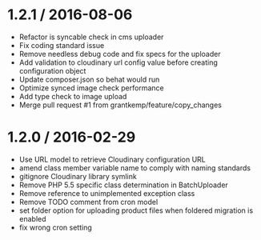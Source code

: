 
1.2.1 / 2016-08-06
==================

  * Refactor is syncable check in cms uploader
  * Fix coding standard issue
  * Remove needless debug code and fix specs for the uploader
  * Add validation to cloudinary url config value before creating configuration object
  * Update composer.json so behat would run
  * Optimize synced image check performance
  * Add type check to image upload
  * Merge pull request #1 from grantkemp/feature/copy_changes

1.2.0 / 2016-02-29
==================

  * Use URL model to retrieve Cloudinary configuration URL
  * amend class member variable name to comply with naming standards
  * gitignore Cloudinary library symlink
  * Remove PHP 5.5 specific class determination in BatchUploader
  * Remove reference to unimplemented exception class
  * Remove TODO comment from cron model
  * set folder option for uploading product files when foldered migration is enabled
  * fix wrong cron setting
